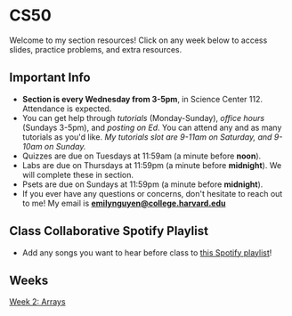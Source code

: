 # CS50
Welcome to my section resources! Click on any week below to access slides, practice problems, and extra resources.
## Important Info
- **Section is every Wednesday from 3-5pm**, in Science Center 112. Attendance is expected.
- You can get help through *tutorials* (Monday-Sunday), *office hours* (Sundays 3-5pm), and *posting on Ed*. You can attend any and as many tutorials as you'd like. *My tutorials slot are 9-11am on Saturday, and 9-10am on Sunday.*
- Quizzes are due on Tuesdays at 11:59am (a minute before **noon**).
- Labs are due on Thursdays at 11:59pm (a minute before **midnight**). We will complete these in section.
- Psets are due on Sundays at 11:59pm (a minute before **midnight**).
- If you ever have any questions or concerns, don't hesitate to reach out to me! My email is **emilynguyen@college.harvard.edu**
## Class Collaborative Spotify Playlist
- Add any songs you want to hear before class to [this Spotify playlist](https://open.spotify.com/playlist/2l6MarqdviEWs4U6jHJTQU?si=0e8d43670e574fc5)!
## Weeks
[Week 2: Arrays](https://www.notion.so/Week-2-Arrays-dd25c43223fa40e28e40021b744be63b)
